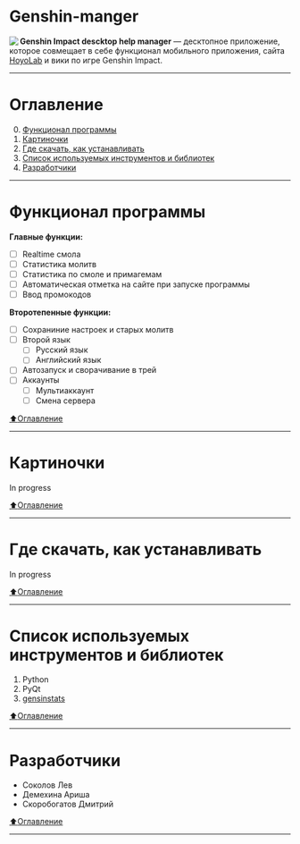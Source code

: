 # Genshin-manger
<img align="left" src="https://i.ibb.co/tPqsGCQ/2-1.png">

**Genshin Impact descktop help manager** — десктопное приложение, которое совмещает в себе функционал мобильного приложения, сайта [HoyoLab](https://www.hoyolab.com/home) и вики по игре Genshin Impact.

____
# Оглавление
0. [Функционал программы](#Функционал-программы)
1. [Картиночки](#Картиночки)
2. [Где скачать, как устанавливать](#Где-скачать,-как-устанавливать)
3. [Список используемых инструментов и библиотек](#Список-используемых-инструментов-и-библиотек)
4. [Разработчики](#Разработчики)

____
# Функционал программы
**Главные функции:**
- [ ] Realtime смола
- [ ] Статистика молитв
- [ ] Статистика по смоле и примагемам
- [ ] Автоматическая отметка на сайте при запуске программы
- [ ] Ввод промокодов

**Второтепенные функции:**
- [ ] Сохраниние настроек и старых молитв
- [ ] Второй язык
    - [ ] Русский язык
	- [ ] Английский язык
- [ ] Автозапуск и сворачивание в трей
- [ ] Аккаунты
    - [ ] Мультиаккаунт
	- [ ] Смена сервера
	
[:arrow_up:Оглавление](#Оглавление)
____
# Картиночки
In progress

[:arrow_up:Оглавление](#Оглавление)
____
# Где скачать, как устанавливать
In progress

[:arrow_up:Оглавление](#Оглавление)
____
# Список используемых инструментов и библиотек
1. Python
2. PyQt
3. [gensinstats](https://thesadru.github.io/pdoc/genshinstats/index.html)

[:arrow_up:Оглавление](#Оглавление)
____
# Разработчики
- Соколов Лев
- Демехина Ариша
- Скоробогатов Дмитрий

[:arrow_up:Оглавление](#Оглавление)
____